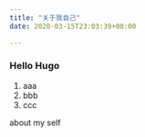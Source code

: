 ```yaml
---
title: "关于我自己"
date: 2020-03-15T23:03:39+08:00

---
```




### Hello Hugo

 1. aaa
 1. bbb
 1. ccc

 about my self